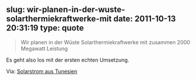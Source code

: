 slug: wir-planen-in-der-wuste-solarthermiekraftwerke-mit
date: 2011-10-13 20:31:19
type: quote
---

> Wir planen in der Wüste Solarthermiekraftwerke mit zusammen 2000 Megawatt Leistung

Es geht also los mit der ersten echten Umsetzung.

 Via: [Solarstrom aus Tunesien](http://www.wiwo.de/unternehmen-maerkte/solarstrom-aus-tunesien-484262/)
